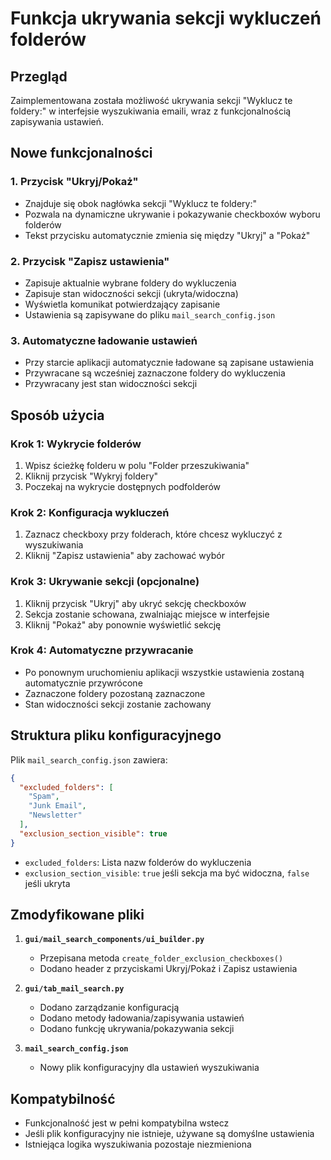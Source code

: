 # Funkcja ukrywania sekcji wykluczeń folderów

## Przegląd
Zaimplementowana została możliwość ukrywania sekcji "Wyklucz te foldery:" w interfejsie wyszukiwania emaili, wraz z funkcjonalnością zapisywania ustawień.

## Nowe funkcjonalności

### 1. Przycisk "Ukryj/Pokaż"
- Znajduje się obok nagłówka sekcji "Wyklucz te foldery:"
- Pozwala na dynamiczne ukrywanie i pokazywanie checkboxów wyboru folderów
- Tekst przycisku automatycznie zmienia się między "Ukryj" a "Pokaż"

### 2. Przycisk "Zapisz ustawienia"
- Zapisuje aktualnie wybrane foldery do wykluczenia
- Zapisuje stan widoczności sekcji (ukryta/widoczna)
- Wyświetla komunikat potwierdzający zapisanie
- Ustawienia są zapisywane do pliku `mail_search_config.json`

### 3. Automatyczne ładowanie ustawień
- Przy starcie aplikacji automatycznie ładowane są zapisane ustawienia
- Przywracane są wcześniej zaznaczone foldery do wykluczenia
- Przywracany jest stan widoczności sekcji

## Sposób użycia

### Krok 1: Wykrycie folderów
1. Wpisz ścieżkę folderu w polu "Folder przeszukiwania"
2. Kliknij przycisk "Wykryj foldery"
3. Poczekaj na wykrycie dostępnych podfolderów

### Krok 2: Konfiguracja wykluczeń
1. Zaznacz checkboxy przy folderach, które chcesz wykluczyć z wyszukiwania
2. Kliknij "Zapisz ustawienia" aby zachować wybór

### Krok 3: Ukrywanie sekcji (opcjonalne)
1. Kliknij przycisk "Ukryj" aby ukryć sekcję checkboxów
2. Sekcja zostanie schowana, zwalniając miejsce w interfejsie
3. Kliknij "Pokaż" aby ponownie wyświetlić sekcję

### Krok 4: Automatyczne przywracanie
- Po ponownym uruchomieniu aplikacji wszystkie ustawienia zostaną automatycznie przywrócone
- Zaznaczone foldery pozostaną zaznaczone
- Stan widoczności sekcji zostanie zachowany

## Struktura pliku konfiguracyjnego

Plik `mail_search_config.json` zawiera:

```json
{
  "excluded_folders": [
    "Spam",
    "Junk Email", 
    "Newsletter"
  ],
  "exclusion_section_visible": true
}
```

- `excluded_folders`: Lista nazw folderów do wykluczenia
- `exclusion_section_visible`: `true` jeśli sekcja ma być widoczna, `false` jeśli ukryta

## Zmodyfikowane pliki

1. **`gui/mail_search_components/ui_builder.py`**
   - Przepisana metoda `create_folder_exclusion_checkboxes()`
   - Dodano header z przyciskami Ukryj/Pokaż i Zapisz ustawienia

2. **`gui/tab_mail_search.py`**
   - Dodano zarządzanie konfiguracją
   - Dodano metody ładowania/zapisywania ustawień
   - Dodano funkcję ukrywania/pokazywania sekcji

3. **`mail_search_config.json`**
   - Nowy plik konfiguracyjny dla ustawień wyszukiwania

## Kompatybilność
- Funkcjonalność jest w pełni kompatybilna wstecz
- Jeśli plik konfiguracyjny nie istnieje, używane są domyślne ustawienia
- Istniejąca logika wyszukiwania pozostaje niezmieniona